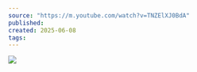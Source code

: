 ```yaml
---
source: "https://m.youtube.com/watch?v=TNZElXJ0BdA"
published:
created: 2025-06-08
tags:
---
```

![](https://www.youtube.com/watch?v=TNZElXJ0BdA)